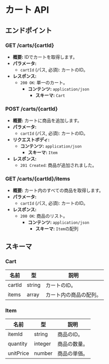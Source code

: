# カート API

## エンドポイント

### GET /carts/{cartId}

- **概要:** IDでカートを取得します。
- **パラメータ:**
  - `cartId` (パス, 必須): カートのID。
- **レスポンス:**
  - `200 OK`: 単一のカート。
    - **コンテンツ:** `application/json`
      - **スキーマ:** `Cart`

### POST /carts/{cartId}

- **概要:** カートに商品を追加します。
- **パラメータ:**
  - `cartId` (パス, 必須): カートのID。
- **リクエストボディ:**
  - **コンテンツ:** `application/json`
    - **スキーマ:** `Item`
- **レスポンス:**
  - `201 Created`: 商品が追加されました。

### GET /carts/{cartId}/items

- **概要:** カート内のすべての商品を取得します。
- **パラメータ:**
  - `cartId` (パス, 必須): カートのID。
- **レスポンス:**
  - `200 OK`: 商品のリスト。
    - **コンテンツ:** `application/json`
      - **スキーマ:** `Item`の配列

## スキーマ

### Cart

| 名前     | 型      | 説明             |
|----------|---------|------------------|
| cartId   | string  | カートのID。     |
| items    | array   | カート内の商品の配列。 |

### Item

| 名前      | 型      | 説明             |
|-----------|---------|------------------|
| itemId    | string  | 商品のID。       |
| quantity  | integer | 商品の数量。     |
| unitPrice | number  | 商品の単価。     |
